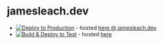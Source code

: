 # jamesleach.dev

- [![Deploy to Production](https://github.com/JFL110/jamesleach.dev/workflows/Deploy%20to%20Production/badge.svg)](https://github.com/JFL110/jamesleach.dev/actions?query=workflow%3A%22Deploy+to+Production%22) - hosted [here @ jamesleach.dev](https://www.jamesleach.dev)
- [![Build & Deploy to Test](https://github.com/JFL110/jamesleach.dev/workflows/Build%20&%20Deploy%20to%20Test/badge.svg)](https://github.com/JFL110/jamesleach.dev/actions?query=workflow%3A%22Build+%26+Deploy+to+Test%22) - hosted [here](https://d2k1hseid387ot.cloudfront.net/)
